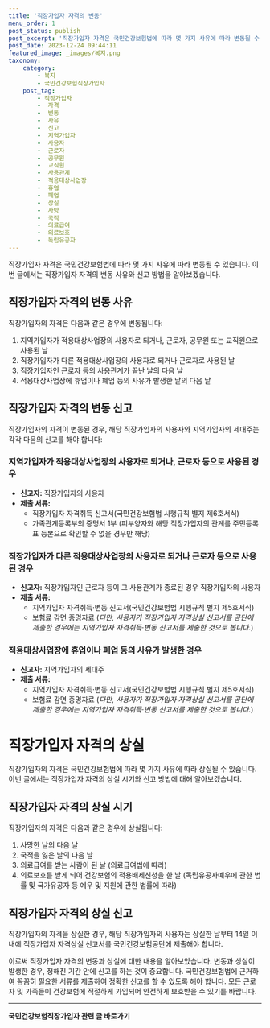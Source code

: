 ```yaml
---
title: '직장가입자 자격의 변동'
menu_order: 1
post_status: publish
post_excerpt: '직장가입자 자격은 국민건강보험법에 따라 몇 가지 사유에 따라 변동될 수 있습니다. 이번 글에서는 직장가입자 자격의 변동 사유와 신고 방법을 알아보겠습니다.'
post_date: 2023-12-24 09:44:11
featured_image: _images/복지.png
taxonomy:
    category:
        - 복지
        - 국민건강보험직장가입자
    post_tag:
        - 직장가입자
        -  자격
        -  변동
        -  사유
        -  신고
        -  지역가입자
        -  사용자
        -  근로자
        -  공무원
        -  교직원
        -  사용관계
        -  적용대상사업장
        -  휴업
        -  폐업
        -  상실
        -  사망
        -  국적
        -  의료급여
        -  의료보호
        -  독립유공자
---
```



직장가입자 자격은 국민건강보험법에 따라 몇 가지 사유에 따라 변동될 수 있습니다. 이번 글에서는 직장가입자 자격의 변동 사유와 신고 방법을 알아보겠습니다.

## 직장가입자 자격의 변동 사유

직장가입자의 자격은 다음과 같은 경우에 변동됩니다:

1. 지역가입자가 적용대상사업장의 사용자로 되거나, 근로자, 공무원 또는 교직원으로 사용된 날
2. 직장가입자가 다른 적용대상사업장의 사용자로 되거나 근로자로 사용된 날
3. 직장가입자인 근로자 등의 사용관계가 끝난 날의 다음 날
4. 적용대상사업장에 휴업이나 폐업 등의 사유가 발생한 날의 다음 날


## 직장가입자 자격의 변동 신고

직장가입자의 자격이 변동된 경우, 해당 직장가입자의 사용자와 지역가입자의 세대주는 각각 다음의 신고를 해야 합니다:

### 지역가입자가 적용대상사업장의 사용자로 되거나, 근로자 등으로 사용된 경우

- **신고자:** 직장가입자의 사용자
- **제출 서류:**
  - 직장가입자 자격취득 신고서(국민건강보험법 시행규칙 별지 제6호서식)
  - 가족관계등록부의 증명서 1부 (피부양자와 해당 직장가입자의 관계를 주민등록표 등본으로 확인할 수 없을 경우만 해당)

### 직장가입자가 다른 적용대상사업장의 사용자로 되거나 근로자 등으로 사용된 경우

- **신고자:** 직장가입자인 근로자 등이 그 사용관계가 종료된 경우 직장가입자의 사용자
- **제출 서류:**
  - 지역가입자 자격취득·변동 신고서(국민건강보험법 시행규칙 별지 제5호서식)
  - 보험료 감면 증명자료
    (*다만, 사용자가 직장가입자 자격상실 신고서를 공단에 제출한 경우에는 지역가입자 자격취득·변동 신고서를 제출한 것으로 봅니다.*)

### 적용대상사업장에 휴업이나 폐업 등의 사유가 발생한 경우

- **신고자:** 지역가입자의 세대주
- **제출 서류:**
  - 지역가입자 자격취득·변동 신고서(국민건강보험법 시행규칙 별지 제5호서식)
  - 보험료 감면 증명자료
    (*다만, 사용자가 직장가입자 자격상실 신고서를 공단에 제출한 경우에는 지역가입자 자격취득·변동 신고서를 제출한 것으로 봅니다.*)


# 직장가입자 자격의 상실

직장가입자의 자격은 국민건강보험법에 따라 몇 가지 사유에 따라 상실될 수 있습니다. 이번 글에서는 직장가입자 자격의 상실 시기와 신고 방법에 대해 알아보겠습니다.

## 직장가입자 자격의 상실 시기

직장가입자의 자격은 다음과 같은 경우에 상실됩니다:

1. 사망한 날의 다음 날
2. 국적을 잃은 날의 다음 날
3. 의료급여를 받는 사람이 된 날 (의료급여법에 따라)
4. 의료보호를 받게 되어 건강보험의 적용배제신청을 한 날 (독립유공자예우에 관한 법률 및 국가유공자 등 예우 및 지원에 관한 법률에 따라)

## 직장가입자 자격의 상실 신고

직장가입자의 자격을 상실한 경우, 해당 직장가입자의 사용자는 상실한 날부터 14일 이내에 직장가입자 자격상실 신고서를 국민건강보험공단에 제출해야 합니다.

이로써 직장가입자 자격의 변동과 상실에 대한 내용을 알아보았습니다. 변동과 상실이 발생한 경우, 정해진 기간 안에 신고를 하는 것이 중요합니다. 국민건강보험법에 근거하여 꼼꼼히 필요한 서류를 제출하여 정확한 신고를 할 수 있도록 해야 합니다. 모든 근로자 및 가족들이 건강보험에 적절하게 가입되어 안전하게 보호받을 수 있기를 바랍니다.
<!-- wp:separator -->
<hr class="wp-block-separator has-alpha-channel-opacity"/>
<!-- /wp:separator -->

<!-- wp:group {"backgroundColor":"base","layout":{"type":"constrained"}} -->
<div class="wp-block-group has-base-background-color has-background"><!-- wp:paragraph {"align":"center","fontSize":"medium"} -->
<p class="has-text-align-center has-large-font-size"><strong>국민건강보험직장가입자 관련 글 바로가기</strong></p>
<!-- /wp:paragraph -->


<!-- wp:latest-posts
{"categories":[{"id":14901,"count":19,"description":"","link":"https://uknowlaw.com/category/%ea%b5%ad%eb%af%bc%ea%b1%b4%ea%b0%95%eb%b3%b4%ed%97%98%ec%a7%81%ec%9e%a5%ea%b0%80%ec%9e%85%ec%9e%90/","name":"국민건강보험직장가입자","slug":"국민건강보험직장가입자","taxonomy":"category","parent":0,"meta":[],"_links":{"self":[{"href":"https://uknowlaw.com/wp-json/wp/v2/categories/14901"}],"collection":[{"href":"https://uknowlaw.com/wp-json/wp/v2/categories"}],"about":[{"href":"https://uknowlaw.com/wp-json/wp/v2/taxonomies/category"}],"wp:post_type":[{"href":"https://uknowlaw.com/wp-json/wp/v2/posts?categories=14901"}],"curies":[{"name":"wp","href":"https://api.w.org/{rel}","templated":true}]}}],"postsToShow":100,"excerptLength":28,"postLayout":"grid","columns":2,"featuredImageAlign":"left","featuredImageSizeSlug":"large","fontSize":"small"} /--></div>
<!-- /wp:group -->